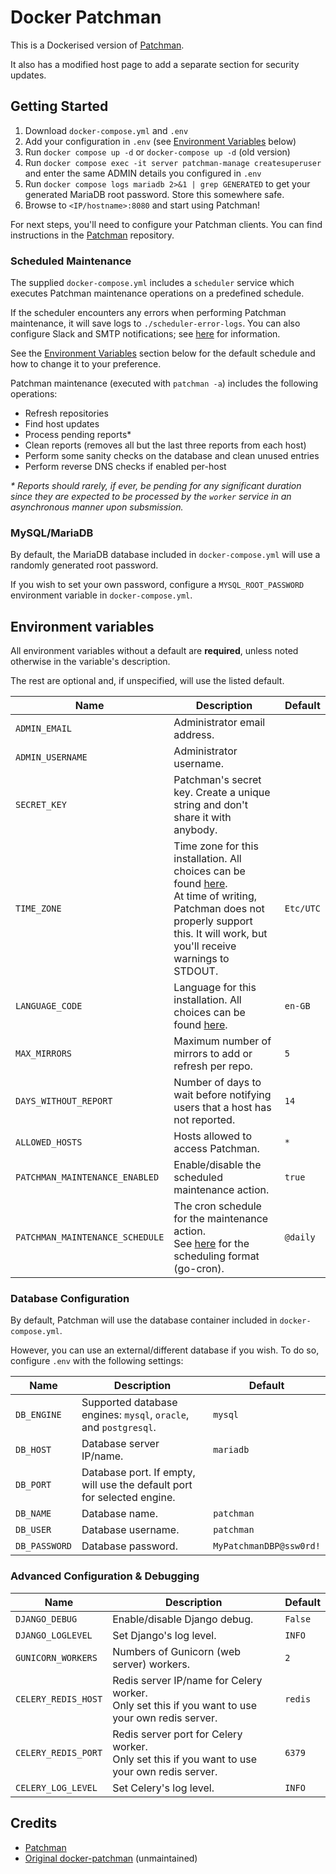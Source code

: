 # Docker Patchman

This is a Dockerised version of [Patchman](https://github.com/furlongm/patchman).

It also has a modified host page to add a separate section for security updates.

## Getting Started

1. Download `docker-compose.yml` and `.env`
2. Add your configuration in `.env` (see [Environment Variables](#environment-variables) below)
3. Run `docker compose up -d` or `docker-compose up -d` (old version)
4. Run `docker compose exec -it server patchman-manage createsuperuser` and enter the same ADMIN details you configured in `.env`
5. Run `docker compose logs mariadb 2>&1 | grep GENERATED` to get your generated MariaDB root password. Store this somewhere safe.
6. Browse to `<IP/hostname>:8080` and start using Patchman!

For next steps, you'll need to configure your Patchman clients. You can find instructions in the [Patchman](https://github.com/furlongm/patchman) repository.

### Scheduled Maintenance

The supplied `docker-compose.yml` includes a `scheduler` service which executes Patchman maintenance operations on a predefined schedule.

If the scheduler encounters any errors when performing Patchman maintenance, it will save logs to `./scheduler-error-logs`. You can also configure Slack and SMTP notifications; see [here](https://github.com/mcuadros/ofelia#logging) for information.

See the [Environment Variables](#environment-variables) section below for the default schedule and how to change it to your preference.

Patchman maintenance (executed with `patchman -a`) includes the following operations:

- Refresh repositories
- Find host updates
- Process pending reports\*
- Clean reports (removes all but the last three reports from each host)
- Perform some sanity checks on the database and clean unused entries
- Perform reverse DNS checks if enabled per-host

_\* Reports should rarely, if ever, be pending for any significant duration since they are expected to be processed by the `worker` service in an asynchronous manner upon subsmission._

### MySQL/MariaDB

By default, the MariaDB database included in `docker-compose.yml` will use a randomly generated root password.

If you wish to set your own password, configure a `MYSQL_ROOT_PASSWORD` environment variable in `docker-compose.yml`.

## Environment variables

All environment variables without a default are **required**, unless noted otherwise in the variable's description.

The rest are optional and, if unspecified, will use the listed default.

| Name                            | Description                                                                                                                                                                                                                                   | Default   |
|---------------------------------|-----------------------------------------------------------------------------------------------------------------------------------------------------------------------------------------------------------------------------------------------|-----------|
| `ADMIN_EMAIL`                   | Administrator email address.                                                                                                                                                                                                                  |           |
| `ADMIN_USERNAME`                | Administrator username.                                                                                                                                                                                                                       |           |
| `SECRET_KEY`                    | Patchman's secret key. Create a unique string and don't share it with anybody.                                                                                                                                                                |           |
| `TIME_ZONE`                     | Time zone for this installation. All choices can be found [here](http://en.wikipedia.org/wiki/List_of_tz_zones_by_name).<br>At time of writing, Patchman does not properly support this. It will work, but you'll receive warnings to STDOUT. | `Etc/UTC` |
| `LANGUAGE_CODE`                 | Language for this installation. All choices can be found [here](http://www.i18nguy.com/unicode/language-identifiers.html).                                                                                                                    | `en-GB`   |
| `MAX_MIRRORS`                   | Maximum number of mirrors to add or refresh per repo.                                                                                                                                                                                         | `5`       |
| `DAYS_WITHOUT_REPORT`           | Number of days to wait before notifying users that a host has not reported.                                                                                                                                                                   | `14`      |
| `ALLOWED_HOSTS`                 | Hosts allowed to access Patchman.                                                                                                                                                                                                             | `*`       |
| `PATCHMAN_MAINTENANCE_ENABLED`  | Enable/disable the scheduled maintenance action.                                                                                                                                                                                              | `true`    |
| `PATCHMAN_MAINTENANCE_SCHEDULE` | The cron schedule for the maintenance action.<br>See [here](https://pkg.go.dev/github.com/robfig/cron) for the scheduling format (go-cron).                                                                                                   | `@daily`  |

### Database Configuration

By default, Patchman will use the database container included in `docker-compose.yml`.

However, you can use an external/different database if you wish. To do so, configure `.env` with the following settings:

| Name          | Description                                                             | Default                 |
|---------------|-------------------------------------------------------------------------|-------------------------|
| `DB_ENGINE`   | Supported database engines: `mysql`, `oracle`, and `postgresql`.        | `mysql`                 |
| `DB_HOST`     | Database server IP/name.                                                | `mariadb`               |
| `DB_PORT`     | Database port. If empty, will use the default port for selected engine. |                         |
| `DB_NAME`     | Database name.                                                          | `patchman`              |
| `DB_USER`     | Database username.                                                      | `patchman`              |
| `DB_PASSWORD` | Database password.                                                      | `MyPatchmanDBP@ssw0rd!` |


### Advanced Configuration & Debugging

| Name                | Description                                                                                        | Default |
|---------------------|----------------------------------------------------------------------------------------------------|---------|
| `DJANGO_DEBUG`      | Enable/disable Django debug.                                                                       | `False` |
| `DJANGO_LOGLEVEL`   | Set Django's log level.                                                                            | `INFO`  |
| `GUNICORN_WORKERS`  | Numbers of Gunicorn (web server) workers.                                                          | `2`     |
| `CELERY_REDIS_HOST` | Redis server IP/name for Celery worker.<br>Only set this if you want to use your own redis server. | `redis` |
| `CELERY_REDIS_PORT` | Redis server port for Celery worker.<br>Only set this if you want to use your own redis server.    | `6379`  |
| `CELERY_LOG_LEVEL`  | Set Celery's log level.                                                                            | `INFO`  |

## Credits

- [Patchman](https://github.com/furlongm/patchman)
- [Original docker-patchman](https://github.com/uqlibrary/docker-patchman) (unmaintained)
